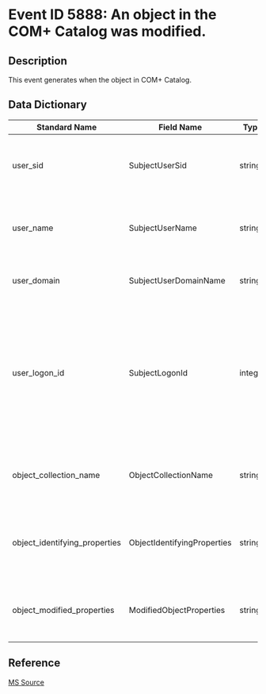 # Event ID 5888: An object in the COM+ Catalog was modified.

## Description

This event generates when the object in COM+ Catalog.

## Data Dictionary

|Standard Name|Field Name|Type|Description|Sample Value|
|---|---|---|---|---|
|user_sid|SubjectUserSid|string|SID of account that requested the "modify/change object" operation.|S-1-5-21-3457937927-2839227994-823803824-1104|
|user_name|SubjectUserName|string|the name of the account that requested the "modify/change object" operation.|dadmin|
|user_domain|SubjectUserDomainName|string|subject's domain or computer name.|CONTOSO|
|user_logon_id|SubjectLogonId|integer|hexadecimal value that can help you correlate this event with recent events that might contain the same Logon ID, for example, "4624: An account was successfully logged on."|222443|
|object_collection_name|ObjectCollectionName|string|the name of COM+ collection in which the object was modified.|Applications|
|object_identifying_properties|ObjectIdentifyingProperties|string|object-specific fields with the names and identifiers for the modified object.|ID = {1D34B2DC-0E43-4040-BA7B-2F1C181FD86A} AppPartitionID = {41E90F3E-56C1-4633-81C3-6E8BAC8BDD70}|
|object_modified_properties|ModifiedObjectProperties|string|the list of object's (Object Name) properties which were modified.|Name = 'COMApp' -> 'COMApp-New' cCOL\_SecurityDescriptor = '<Opaque>' -> '<Opaque>'|

## Reference

[MS Source](https://github.com/MicrosoftDocs/windows-itpro-docs/blob/public/windows/security/threat-protection/auditing/event-5888.md)